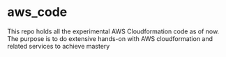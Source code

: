 # aws_code
This repo holds all the experimental AWS Cloudformation code as of now.
The purpose is to do extensive hands-on with AWS cloudformation and related services to achieve mastery
